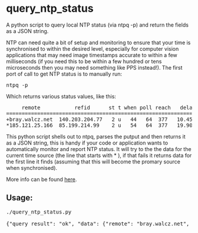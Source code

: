 # query_ntp_status
A python script to query local NTP status (via ntpq -p) and return the fields as a JSON string.

NTP can need quite a bit of setup and monitoring to ensure that your time is synchronised to within the desired level, especially for computer vision applications that may need image timestamps accurate to within a few milliseconds (if you need this to be within a few hundred or tens microseconds then you may need something like PPS instead!).  The first port of call to get NTP status is to manually run:

<pre>
ntpq -p
</pre>

Which returns various status values, like this:

<pre>
     remote           refid      st t when poll reach   delay   offset  jitter
==============================================================================
+bray.walcz.net  140.203.204.77   2 u   44   64  377   10.453   -3.605   0.337
*185.121.25.166  85.199.214.99    2 u   54   64  377   19.904   -4.803   0.500
</pre>

This python script shells out to ntpq, parses the putput and then returns it as a JSON string, this is handy if your code or application wants to automatically monitor and report NTP status. It will try to the the data for the current time source (the line that starts with * ), if that fails it returns data for the first line it finds (assuming that this will become the promary source when synchronised).

More info can be found [here](https://www.ridgesolutions.ie/index.php/2015/04/29/python-script-to-query-ntp-status-and-return-it-as-json/).

Usage:
------

<pre>
./query_ntp_status.py

{"query_result": "ok", "data": {"remote": "bray.walcz.net", "refid": "140.203.204.77", "st": "2", "t": "u", "when": "14", "poll": "64", "reach": "377", "delay": "10.601", "offset": "-3.535", "jitter": "0.447"}}
</pre>
